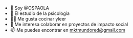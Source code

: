 - 👋 Soy @OSPAOLA
- 👀 El estudio de la  psicología
- 🍝📖 Me gusta cocinar yleer
- 📝 Me interesa colaborar en proyectos de impacto social
- 📫 Me puedes encontrar en mktmundored@gmail.com

<!---
OSPAOLA/OSPAOLA is a ✨ special ✨ repository because its `README.md` (this file) appears on your GitHub profile.
You can click the Preview link to take a look at your changes.
--->

